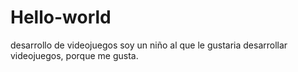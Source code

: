 # Hello-world
desarrollo de videojuegos
soy un niño al que le gustaria desarrollar videojuegos, porque me gusta.
